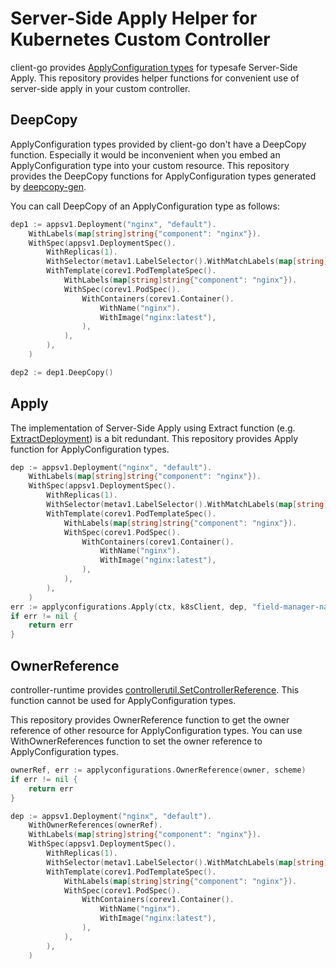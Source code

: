 # Server-Side Apply Helper for Kubernetes Custom Controller

client-go provides [ApplyConfiguration types](https://pkg.go.dev/k8s.io/client-go/applyconfigurations) for typesafe Server-Side Apply.
This repository provides helper functions for convenient use of server-side apply in your custom controller.

## DeepCopy

ApplyConfiguration types provided by client-go don't have a DeepCopy function.
Especially it would be inconvenient when you embed an ApplyConfiguration type into your custom resource.
This repository provides the DeepCopy functions for ApplyConfiguration types generated by [deepcopy-gen](https://github.com/kubernetes/code-generator/tree/master/cmd/deepcopy-gen).

You can call DeepCopy of an ApplyConfiguration type as follows:

```go
dep1 := appsv1.Deployment("nginx", "default").
	WithLabels(map[string]string{"component": "nginx"}).
	WithSpec(appsv1.DeploymentSpec().
		WithReplicas(1).
		WithSelector(metav1.LabelSelector().WithMatchLabels(map[string]string{"component": "nginx"})).
		WithTemplate(corev1.PodTemplateSpec().
			WithLabels(map[string]string{"component": "nginx"}).
			WithSpec(corev1.PodSpec().
				WithContainers(corev1.Container().
					WithName("nginx").
					WithImage("nginx:latest"),
				),
			),
		),
	)

dep2 := dep1.DeepCopy()
```

## Apply

The implementation of Server-Side Apply using Extract function (e.g. [ExtractDeployment](https://pkg.go.dev/k8s.io/client-go/applyconfigurations/apps/v1#ExtractDeployment)) is a bit redundant.
This repository provides Apply function for ApplyConfiguration types.

```go
dep := appsv1.Deployment("nginx", "default").
	WithLabels(map[string]string{"component": "nginx"}).
	WithSpec(appsv1.DeploymentSpec().
		WithReplicas(1).
		WithSelector(metav1.LabelSelector().WithMatchLabels(map[string]string{"component": "nginx"})).
		WithTemplate(corev1.PodTemplateSpec().
			WithLabels(map[string]string{"component": "nginx"}).
			WithSpec(corev1.PodSpec().
				WithContainers(corev1.Container().
					WithName("nginx").
					WithImage("nginx:latest"),
				),
			),
		),
	)
err := applyconfigurations.Apply(ctx, k8sClient, dep, "field-manager-name")
if err != nil {
	return err
}
```
## OwnerReference

controller-runtime provides [controllerutil.SetControllerReference](https://pkg.go.dev/sigs.k8s.io/controller-runtime/pkg/controller/controllerutil#SetControllerReference).
This function cannot be used for ApplyConfiguration types.

This repository provides OwnerReference function to get the owner reference of other resource for ApplyConfiguration types.
You can use WithOwnerReferences function to set the owner reference to ApplyConfiguration types.

```go
ownerRef, err := applyconfigurations.OwnerReference(owner, scheme)
if err != nil {
	return err
}

dep := appsv1.Deployment("nginx", "default").
	WithOwnerReferences(ownerRef).
	WithLabels(map[string]string{"component": "nginx"}).
	WithSpec(appsv1.DeploymentSpec().
		WithReplicas(1).
		WithSelector(metav1.LabelSelector().WithMatchLabels(map[string]string{"component": "nginx"})).
		WithTemplate(corev1.PodTemplateSpec().
			WithLabels(map[string]string{"component": "nginx"}).
			WithSpec(corev1.PodSpec().
				WithContainers(corev1.Container().
					WithName("nginx").
					WithImage("nginx:latest"),
				),
			),
		),
	)
```

